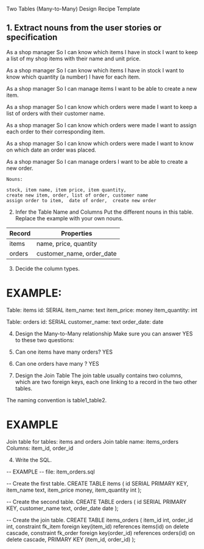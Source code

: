 Two Tables (Many-to-Many) Design Recipe Template

## 1. Extract nouns from the user stories or specification

As a shop manager
So I can know which items I have in stock
I want to keep a list of my shop items with their name and unit price.

As a shop manager
So I can know which items I have in stock
I want to know which quantity (a number) I have for each item.

As a shop manager
So I can manage items
I want to be able to create a new item.

As a shop manager
So I can know which orders were made
I want to keep a list of orders with their customer name.

As a shop manager
So I can know which orders were made
I want to assign each order to their corresponding item.

As a shop manager
So I can know which orders were made
I want to know on which date an order was placed. 

As a shop manager
So I can manage orders
I want to be able to create a new order.

```
Nouns:

stock, item name, item price, item quantity,  
create new item, order, list of order, customer name
assign order to item,  date of order,  create new order 

```


2. Infer the Table Name and Columns
Put the different nouns in this table. Replace the example with your own nouns.


| Record      | Properties                |
| ----------- | -----------------------   |
| items       | name, price, quantity     |
| orders      | customer_name, order_date






3. Decide the column types.

# EXAMPLE:

Table: items
id: SERIAL
item_name: text
item_price: money
item_quantity: int

Table: orders
id: SERIAL
customer_name: text
order_date: date 



4. Design the Many-to-Many relationship
Make sure you can answer YES to these two questions:


1. Can one items have many orders? YES

2. Can one orders have many ? YES



5. Design the Join Table
The join table usually contains two columns, which are two foreign keys, each one linking to a record in the two other tables.

The naming convention is table1_table2.

# EXAMPLE

Join table for tables: items and orders
Join table name: items_orders
Columns: item_id, order_id


4. Write the SQL.

-- EXAMPLE
-- file: item_orders.sql


-- Create the first table.
CREATE TABLE items (
  id SERIAL PRIMARY KEY,
  item_name text,
  item_price money,
  item_quantity int
);

-- Create the second table.
CREATE TABLE orders (
  id SERIAL PRIMARY KEY,
  customer_name text,
  order_date date
);

-- Create the join table.
CREATE TABLE items_orders (
  item_id int,
  order_id int,
  constraint fk_item foreign key(item_id) references items(id) on delete cascade,
  constraint fk_order foreign key(order_id) references orders(id) on delete cascade,
  PRIMARY KEY (item_id, order_id)
);

